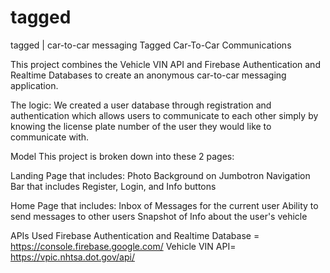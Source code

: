 # tagged
tagged | car-to-car messaging
Tagged
Car-To-Car Communications

This project combines the Vehicle VIN API and Firebase Authentication and Realtime Databases to create an anonymous car-to-car messaging application.

The logic: We created a user database through registration and authentication which allows users to communicate to each other simply by knowing the license plate number of the user they would like to communicate with.

Model
This project is broken down into these 2 pages:

Landing Page that includes:
Photo Background on Jumbotron
Navigation Bar that includes Register, Login, and Info buttons

Home Page that includes:
Inbox of Messages for the current user
Ability to send messages to other users
Snapshot of Info about the user's vehicle


APIs Used
Firebase Authentication and Realtime Database = https://console.firebase.google.com/
Vehicle VIN API= https://vpic.nhtsa.dot.gov/api/
